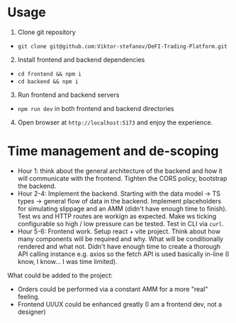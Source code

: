 # Usage

1. Clone git repository

- `git clone git@github.com:Viktor-stefanov/DeFI-Trading-Platform.git`

2. Install frontend and backend dependencies

- `cd frontend && npm i`
- `cd backend && npm i`

3. Run frontend and backend servers

- `npm run dev` in both frontend and backend directories

4. Open browser at `http://localhost:5173` and enjoy the experience.

# Time management and de-scoping

- Hour 1: think about the general architecture of the backend and how it will
  communicate with the frontend. Tighten the CORS policy, bootstrap the backend.
- Hour 2-4: Implement the backend. Starting with the data model -> TS types ->
  general flow of data in the backend. Implement placeholders for simulating
  slippage and an AMM (didn't have enough time to finish). Test ws and HTTP
  routes are workign as expected. Make ws ticking configurable so high / low
  pressure can be tested. Test in CLI via `curl`.
- Hour 5-6: Frontend work. Setup react + vite project. Think about how many
  components will be required and why. What will be conditionally rendered and
  what not. Didn't have enough time to create a thorough API calling instance
  e.g. axios so the fetch API is used basically in-line (I know, I know... I was
  time limited).

What could be added to the project:

- Orders could be performed via a constant AMM for a more "real" feeling.
- Frontend UI/UX could be enhanced greatly (I am a frontend dev, not a designer)
